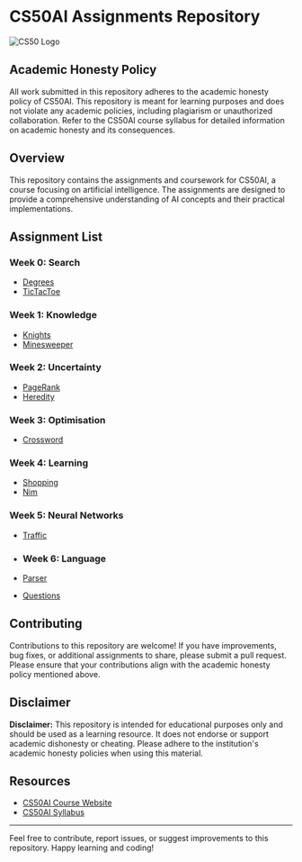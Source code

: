 # CS50AI Assignments Repository

![CS50 Logo](https://members-csforall.imgix.net/members/logos/cs50-black.PNG)

## Academic Honesty Policy

All work submitted in this repository adheres to the academic honesty policy of CS50AI. This repository is meant for learning purposes and does not violate any academic policies, including plagiarism or unauthorized collaboration. Refer to the CS50AI course syllabus for detailed information on academic honesty and its consequences.

## Overview

This repository contains the assignments and coursework for CS50AI, a course focusing on artificial intelligence. The assignments are designed to provide a comprehensive understanding of AI concepts and their practical implementations.

## Assignment List

### Week 0: Search
- [Degrees](/Week-0/degrees/)
- [TicTacToe](/Week-0/tictactoe/)

### Week 1: Knowledge
- [Knights](/Week-1/knights/)
- [Minesweeper](/Week-1/minesweeper/)

### Week 2: Uncertainty
- [PageRank](/Week-2/pageRank)
- [Heredity](/Week-2/heredity)

### Week 3: Optimisation
- [Crossword](/Week-3/crossword)

### Week 4: Learning
- [Shopping](/Week-4/shopping)
- [Nim](/Week-4/nim)

### Week 5: Neural Networks
- [Traffic](/Week-5/traffic)

- ### Week 6: Language
- [Parser](/Week-6/parser)
- [Questions](/Week-6/questions)

## Contributing

Contributions to this repository are welcome! If you have improvements, bug fixes, or additional assignments to share, please submit a pull request. Please ensure that your contributions align with the academic honesty policy mentioned above.


## Disclaimer

**Disclaimer:** This repository is intended for educational purposes only and should be used as a learning resource. It does not endorse or support academic dishonesty or cheating. Please adhere to the institution's academic honesty policies when using this material.

## Resources

- [CS50AI Course Website](https://cs50.harvard.edu/ai/)
- [CS50AI Syllabus](https://cs50.harvard.edu/ai/2023/weeks/0)

---

Feel free to contribute, report issues, or suggest improvements to this repository. Happy learning and coding!
